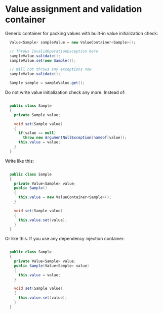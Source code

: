# Value assignment and validation container

Generic container for packing values with built-in value initialization check:

```csharp
  Value<Sample> sampleValue = new ValueContainer<Sample>();

  // Throws InvalidOperationException here
  sampleValue.validate();
  sampleValue.set(new Sample());

  // Will not throws any exceptions now
  sampleValue.validate();

  Sample sample = sampleValue.get();

```

Do not write value initialization check any more. Instead of:

```csharp

  public class Sample
  {
    private Sample value;

    void set(Sample value)
    {
      if(value == null)
        throw new ArgumentNullException(nameof(value));
      this.value = value;
    }
  }
```

Write like this:

```csharp

  public class Sample
  {
    private Value<Sample> value;
    public Sample()
    {
      this.value = new ValueContainer<Sample>();
    }

    void set(Sample value)
    {
      this.value.set(value);
    }
  }
```

Or like this. If you use any dependency injection container:

```csharp

  public class Sample
  {
    private Value<Sample> value;
    public Sample(Value<Sample> value)
    {
      this.value = value;
    }

    void set(Sample value)
    {
      this.value.set(value);
    }
  }
```


